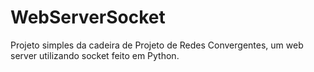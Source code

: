 # WebServerSocket
Projeto simples da cadeira de Projeto de Redes Convergentes, um web server utilizando socket feito em Python.
